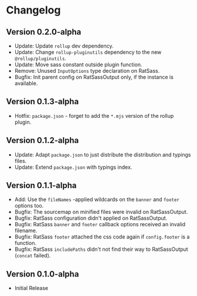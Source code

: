 Changelog
=========

Version 0.2.0-alpha
-------------------
-   Update: Update `rollup` dev dependency.
-   Update: Change `rollup-pluginutils` dependency to the new `@rollup/pluginutils`.
-   Update: Move sass constant outside plugin function.
-   Remove: Unused `InputOptions` type declaration on RatSass.
-   Bugfix: Init parent config on RatSassOutput only, if the instance is available.

Version 0.1.3-alpha
-------------------
-   Hotfix: `package.json` - forget to add the `*.mjs` version of the rollup plugin.

Version 0.1.2-alpha
-------------------
-   Update: Adapt `package.json` to just distribute the distribution and typings files.
-   Update: Extend `package.json` with typings index.

Version 0.1.1-alpha
-------------------
-   Add: Use the `fileNames` -applied wildcards on the `banner` and `footer` options too.
-   Bugfix: The sourcemap on minified files were invalid on RatSassOutput.
-   Bugfix: RatSass configuration didn't applied on RatSassOutput.
-   Bugfix: RatSass `banner` and `footer` callback options received an invalid filename.
-   Bugfix: RatSass `footer` attached the css code again if `config.footer` is a function. 
-   Bugfix: RatSass `includePaths` didn't not find their way to RatSassOutput (`concat` failed).

Version 0.1.0-alpha
-------------------
-   Initial Release
